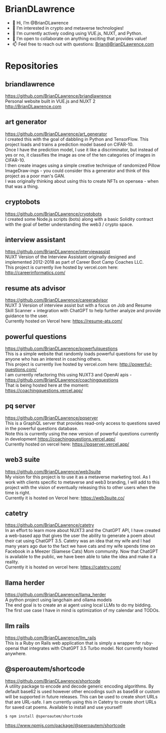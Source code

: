 # BrianDLawrence

- 👋 Hi, I’m @BrianDLawrence 
- 👀 I’m interested in crypto and metaverse technologies! 
- 🌱 I’m currently actively coding using VUE.js, NUXT, and Python. 
- 💞️ I’m open to collaborate on anything exciting that provides value!
- 📫 Feel free to reach out with questions: Brian@BrianDLawrence.com 

# Repositories

## briandlawrence
https://github.com/BrianDLawrence/briandlawrence<br>
Personal website built in VUE.js and NUXT 2<br>
http://BrianDLawrence.com 

## art generator
https://github.com/BrianDLawrence/art_generator<br>
I created this with the goal of dabbling in Python and TensorFlow. This project loads and trains a prediction model based on CIFAR-10.<br> 
Once I have the prediction model, I use it like a discriminator, but instead of yes or no, it classifies the image as one of the ten categories of images in CIFAR-10.<br>
I then create images using a simple creative technique of randomized Pillow ImageDraw-ings - you could consider this a generator and think of this project as a poor man's GAN.<br>
I was originally thinking about using this to create NFTs on opensea - when that was a thing. 

## cryptobots
https://github.com/BrianDLawrence/cryptobots<br>
I created some Node.js scripts (bots) along with a basic Solidity contract with the goal of better understanding the web3 / crypto space. 

## interview assistant
https://github.com/BrianDLawrence/interviewassist<br>
NUXT Version of the Interview Assistant originally designed and implemented 2012-2018 as part of Career Boot Camp Coaches LLC.<br> 
This project is currently live hosted by vercel.com here: http://careerinformatics.com/

## resume ats advisor 
https://github.com/BrianDLawrence/careeradvisor<br>
NUXT 3 Version of interview assist but with a focus on Job and Resume Skill Scanner + integration with ChatGPT to help further analyze and provide guidance to the user.<br>
Currently hosted on Vercel here: https://resume-ats.com/

## powerful questions
https://github.com/BrianDLawrence/powerfulquestions<br>
This is a simple website that randomly loads powerful questions for use by anyone who has an interest in coaching others.<br> 
This project is currently live hosted by vercel.com here: http://powerful-questions.com/<br>
I am currently refactoring this using NUXT3 and OpenAI apis - https://github.com/BrianDLawrence/coachingquestions<br>
That is being hosted here at the moment: https://coachingquestions.vercel.app/

## pq server
https://github.com/BrianDLawrence/pqserver<br>
This is a GraphQL server that provides read-only access to questions saved in the powerful questions database.<br>
Note this is currently using the new version of powerful questions currently in development https://coachingquestions.vercel.app/<br>
Currently hosted on vercel here: https://pqserver.vercel.app/

## web3 suite
https://github.com/BrianDLawrence/web3suite<br>
My vision for this project is to use it as a metaverse marketing tool. As I work with clients specific to metaverse and web3 branding, 
I will add to this project with the vision of eventually releasing this to other users when the time is right.<br> 
Currently it is hosted on Vercel here: https://web3suite.co/

## catetry
https://github.com/BrianDLawrence/catetry<br>
In an effort to learn more about NUXT3 and the ChatGPT API, I have created a web-based app that gives the user the ability to generate a poem about their cat using ChatGPT 3.5. 
Catetry was an idea that my wife and I had many years ago due to the fact we have cats and my wife spends time on Facebook in a Meezer (Siamese Cats) Mom community. 
Now that ChatGPT is available to the public, we have been able to take the idea and make it a reality.<br> 
Currently it is hosted on vercel here: https://catetry.com/

## llama herder
https://github.com/BrianDLawrence/llama_herder<br>
A python project using langchain and ollama models<br>
The end goal is to create an ai agent using local LLMs to do my bidding.<br>
The first use case I have in mind is optimization of my calendar and TODOs. 

## llm rails
https://github.com/BrianDLawrence/llm_rails<br>
This is a Ruby on Rails web application that is simply a wrapper for ruby-openai that integrates with ChatGPT 3.5 Turbo model. Not currently hosted anywhere. 

## @speroautem/shortcode
https://github.com/BrianDLawrence/shortcode<br>
A utility package to encode and decode generic encoding algorithms. By default base62 is used however other encodings such as base58 or custom will be supported in future releases. This can be used to create short URLs that are URL-safe.<be>
I am currently using this in Catetry to create short URLs for saved cat poems. Available to install and use yourself!
```
$ npm install @speroautem/shortcode
```
https://www.npmjs.com/package/@speroautem/shortcode

